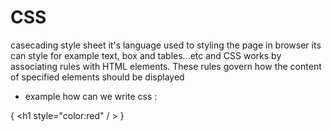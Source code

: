 # CSS

casecading style sheet it's language used to styling the page in browser its can style for example text, box and tables...etc
and CSS works by associating rules with HTML elements. These rules govern 
how the content of specified elements should be displayed

+ example how can we write css :

{ <h1 style="color:red" / > }


<style> in head tag 


+ we can include CSS in HTML by link ( href, type and rel) or we can add < style>


## COLOR 

The color property allows you to specify the color of text inside an element in 3 way:

+rgb values ( red, green and blue)

+hex codes (six-digit codes that represent the amount of red, green and blue)

+ color names

( color:red)

(backgrond-color:white)


-I can understand that the computer monitors are made up of thousands of tiny squares called pixels and The color of every pixel on the screen is expressed in terms of 
a mix of red, green, and blue.

-also i knew about HUE (color) , Saturation (amount of gry in color) and Brightness(how much black in color)

### Contrast

contrast it's between foreground and background colors and we will make sure that there is 
enough contrast for the text to be legible.

THere is 3 level of contrast :

+Low Contrast (Text is harder to read when there is low contrast)

+High Contrast (Text is easier to read when there is higher contrast)

+Medium Contrast (reducing the contrast a little bit improves readability)


### Opacity

in CSS3 we can specify the opacity of an element and any of its child elements and the value nnumber between 0.0 and 1.0 (so a value of 0.5
is 50% opacity and 0.15 is 15% opacity).



+***hsla*** color property allows you to specify color properties using hue, saturation, and lightness 

+***Alpha***  expressed as a number between 0 and 1.0. For example, 0.5 represents 50% transparency, and 0.75
represents 75% transparency




